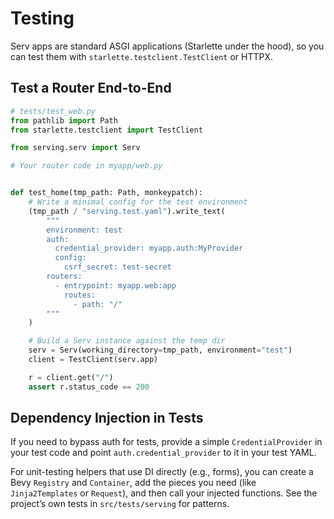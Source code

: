 # Testing

Serv apps are standard ASGI applications (Starlette under the hood), so you can test them with `starlette.testclient.TestClient` or HTTPX.

## Test a Router End-to-End

```python
# tests/test_web.py
from pathlib import Path
from starlette.testclient import TestClient

from serving.serv import Serv

# Your router code in myapp/web.py


def test_home(tmp_path: Path, monkeypatch):
    # Write a minimal config for the test environment
    (tmp_path / "serving.test.yaml").write_text(
        """
        environment: test
        auth:
          credential_provider: myapp.auth:MyProvider
          config:
            csrf_secret: test-secret
        routers:
          - entrypoint: myapp.web:app
            routes:
              - path: "/"
        """
    )

    # Build a Serv instance against the temp dir
    serv = Serv(working_directory=tmp_path, environment="test")
    client = TestClient(serv.app)

    r = client.get("/")
    assert r.status_code == 200
```

## Dependency Injection in Tests

If you need to bypass auth for tests, provide a simple `CredentialProvider` in your test code and point `auth.credential_provider` to it in your test YAML.

For unit-testing helpers that use DI directly (e.g., forms), you can create a Bevy `Registry` and `Container`, add the pieces you need (like `Jinja2Templates` or `Request`), and then call your injected functions. See the project’s own tests in `src/tests/serving` for patterns.
